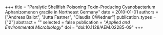 +++
title = "Paralytic Shellfish Poisoning Toxin-Producing Cyanobacterium Aphanizomenon gracile in Northeast Germany"
date = 2010-01-01
authors = ["Andreas Ballot", "Jutta Fastner", "Claudia CWiedner"]
publication_types = ["2"]
abstract = ""
selected = false
publication = "*Applied and Environmental Microbiology*"
doi = "doi:10.1128/AEM.02285-09"
+++

